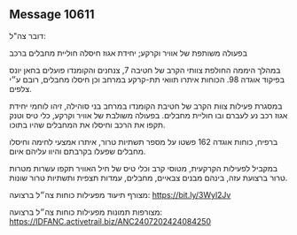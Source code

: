 ## Message 10611

דובר צה"ל:

בפעולה משותפת של אוויר וקרקע; יחידת אגוז חיסלה חוליית מחבלים ברכב

במהלך היממה החולפת צוותי הקרב של חטיבה 7, צנחנים והקומנדו פועלים בחאן יונס בפיקוד אוגדה 98. הכוחות איתרו תוואי תת-קרקע במרחב וכן חיסלו מחבלים, רובם ע״י צלפים.

במסגרת פעילות צוות הקרב של חטיבת הקומנדו במרחב בני סוהילה, זיהו לוחמי יחידת אגוז רכב נע לעברם ובו חוליית מחבלים. בפעולה משולבת של אוויר וקרקע, כלי טיס וטנק תקפו את הרכב וחיסלו את המחבלים שהיו בתוכו. 

ברפיח, כוחות אוגדה 162 פשטו על מספר תשתיות טרור, איתרו אמצעי לחימה וחיסלו מחבלים שפעלו בקרבתם והיוו עליהם איום.

במקביל לפעילות הקרקעית, מטוסי קרב וכלי טיס של חיל האוויר תקפו עשרות מטרות טרור ברצועת עזה, בינהם מבנים צבאיים, מחבלים, עמדות תצפית ותשתיות טרור שונות.

מצורף תיעוד מפעילות כוחות צה״ל ברצועה: https://bit.ly/3Wyl2Jv

מצורפות תמונות מפעילות כוחות צה״ל ברצועה: https://IDFANC.activetrail.biz/ANC2407202424084250

